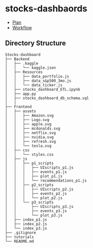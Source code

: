 # stocks-dashbaords
- [Plan](https://github.com/Saurabh-Lakhanpal/stocks-dashboard/blob/main/Ideation/dashbaord-planning.md)
- [Workflow](https://github.com/Saurabh-Lakhanpal/stocks-dashboard/blob/main/Ideation/workflow.md)

## Directory Structure
```
Stocks-dashboard
├── Backend
│   ├── .kaggle
│   │   └── kaggle.json
│   ├── Resources
│   │   ├── data_portfolio.js
│   │   ├── data_s&p500_3mo.js  
│   │   └── data_ticker.js 
│   ├── stocks_dashboard_ETL.ipynb
│   ├── app.py
│   ├── stocks_dashboard_db_schema.sql      
│   │       
├── Frontend
│   ├── assets
│   │   ├── Amazon.svg
│   │   ├── Logo.svg
│   │   ├── apple.svg
│   │   ├── mcdonalds.svg
│   │   ├── netflix.svg
│   │   ├── nvidia.svg
│   │   ├── refresh.svg
│   │   └── tesla.svg
│   ├── css
│   │   └── styles.css
│   ├── js
│   │   ├── p1_scripts
│   │   │   ├── UIscripts_p1.js
│   │   │   ├── events_p1.js
│   │   │   ├── plot_p1.js
│   │   │   └── recommendations_p1.js
│   │   ├── p2_scripts
│   │   │   ├── UIscripts_p2.js
│   │   │   ├── events_p2.js
│   │   │   └── plot_p2.js
│   │   └── p3_scripts
│   │       ├── UIscripts_p3.js
│   │       ├── events_p3.js
│   │       └── plot_p3.js
│   ├── index_p1.js
│   ├── index_p2.js
│   └── index_p3.js
├── .gitignore
├── tutorials
└── README.md

